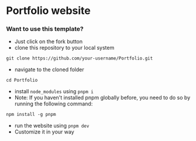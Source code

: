 # Portfolio website

### Want to use this template?

- Just click on the fork button
- clone this repository to your local system
```markdown
git clone https://github.com/your-username/Portfolio.git
```
- navigate to the cloned folder
```markdown
cd Portfolio
```
- install `node_modules` using `pnpm i`
- Note: If you haven't installed pnpm globally before, you need to do so by running the following command: 
```markdown
npm install -g pnpm
```

- run the website using `pnpm dev`
- Customize it in your way
